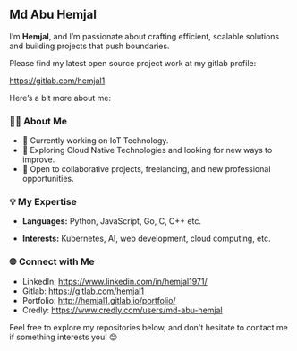 ## Md Abu Hemjal 

I’m **Hemjal**, and I’m passionate about crafting efficient, scalable solutions and building projects that push boundaries.

Please find my latest open source project work at my gitlab profile:

https://gitlab.com/hemjal1

Here’s a bit more about me:

### 👨‍💻 About Me
- 🔭 Currently working on IoT Technology.
- 🌱 Exploring Cloud Native Technologies and looking for new ways to improve.
- 💼 Open to collaborative projects, freelancing, and new professional opportunities.
  
### 💡 My Expertise
- **Languages:** Python, JavaScript, Go, C, C++ etc.
<!-- - **Frameworks and Tools:** [mention any frameworks, libraries, or tools you frequently use] -->
- **Interests:** Kubernetes, AI, web development, cloud computing, etc.

### 🌐 Connect with Me
- LinkedIn: https://www.linkedin.com/in/hemjal1971/
- Gitlab: https://gitlab.com/hemjal1
- Portfolio: http://hemjal1.gitlab.io/portfolio/
- Credly: https://www.credly.com/users/md-abu-hemjal

<!-- ### 📈 My Stats
![Hemjal's GitHub Stats](https://github-readme-stats.vercel.app/api?username=HemjalCF&show_icons=true&theme=radical) -->

Feel free to explore my repositories below, and don't hesitate to contact me if something interests you! 😊

